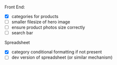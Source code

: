 Front End:
* [x] categories for products
* [ ] smaller filesize of hero image
* [ ] ensure product photos size correctly
* [ ] search bar

Spreadsheet
* [x] category conditional formatting if not present
* [ ] dev version of spreadsheet (or similar mechanism)